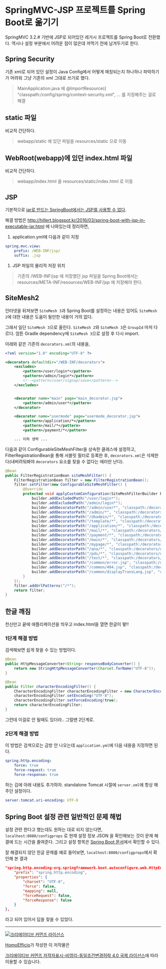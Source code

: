 # SpringMVC-JSP 프로젝트를 Spring Boot로 옮기기

SpringMVC 3.2.# 기반에 JSP로 되어있던 레거시 프로젝트를 Spring Boot로 전환했다.
역시나 설정 부분에서 어려운 점이 많은데 까먹기 전에 남겨두기로 한다.

## Spring Security

기존 xml로 되어 있던 설정이 Java Config에서 어떻게 매칭되는지 하나하나 파악하기가 어려워 그냥 기존의 xml 그대로 쓰기로 했다.

>MainApplication.java 에 @ImportResource({
        "classpath:/config/spring/context-security.xml", ... 를 지정해주는 걸로 해결

## static 파일

비교적 간단하다.

>webapp/static 에 있던 파일을 resources/static 으로 이동

## WebRoot(webapp)에 있던 index.html 파일

비교적 간단하다.

>webapp/index.html 을 resources/static/index.html 로 이동

## JSP

기본적으로 [jar로 만드는 SpringBoot에서는 JSP를 사용할 수 없다](http://docs.spring.io/spring-boot/docs/current/reference/html/boot-features-developing-web-applications.html#boot-features-jsp-limitations).

해결 방법은 http://hillert.blogspot.kr/2016/03/spring-boot-with-jsp-in-executable-jar.html 에 나와있는데 정리하면,

1. application.yml에 다음과 같이 지정

``` yml
spring.mvc.view:
    prefix: /WEB-INF/jsp/
    suffix: .jsp
```

1. JSP 파일의 물리적 저장 위치

>기존의 /WEB-INF/jsp 에 저장했던 jsp 파일을 Spring Boot에서는 resources/META-INF/resources/WEB-INF/jsp 에 저장해야 한다.

## SiteMesh2

인터넷을 뒤져보면 `SiteMesh 3`과 Spring Boot를 설정하는 내용은 있어도 `SiteMesh 2`에 대한 내용은 도움이 될만한 내용이 거의 없다.

그래서 일단 `SiteMesh 3`으로 올린다. `SiteMesh 2`와 `SiteMesh 3`은 `GroupId` 마저 다르다. 암튼 Gradle dependency에 `SiteMesh 3`으로 설정 후 다시 import.

아래와 같은 기존의 `decorators.xml`의 내용을,

```xml
<?xml version="1.0" encoding="UTF-8" ?>

<decorators defaultdir="/WEB-INF/decorators">
    <excludes>
        <pattern>/user/login*</pattern>
        <pattern>/admin/login*</pattern>
        <!--<pattern>/user/signup/save</pattern>-->
    </excludes>


    <decorator name="main" page="main_decorator.jsp">
        <pattern>/admin/user*</pattern>
    </decorator>

    <decorator name="usermode" page="usermode_decorator.jsp">
        <pattern>/application/*</pattern>
        <pattern>/mail/*</pattern>
        <pattern>/payment/*</pattern>

    ... 이하 생략 ...
```

다음과 같이 ConfigurableSiteMeshFilter을 상속한 클래스에 설정하고, FilterRegistrationBean을 통해 서블릿 필터로 등록한 후,  `decorators.xml`은 삭제한다(내버려둬봐야 `decorators` 요소를 찾을 수 없다는 에러만 난다).

```java
@Bean
public FilterRegistrationBean siteMeshFilter() {
    FilterRegistrationBean filter = new FilterRegistrationBean();
    filter.setFilter(new ConfigurableSiteMeshFilter() {
        @Override
        protected void applyCustomConfiguration(SiteMeshFilterBuilder builder) {
            builder.addExcludedPath("/user/login*");
            builder.addExcludedPath("/admin/login*");
            builder.addDecoratorPath("/admin/user*", "classpath:/decorators/main_decorator.jsp");
            builder.addDecoratorPath("/admin/*", "classpath:/decorators/adminmode_decorator.jsp");
            builder.addDecoratorPath("/dbadmin/*", "classpath:/decorators/dbadminmode_decorator.jsp");
            builder.addDecoratorPath("/template/*", "classpath:/decorators/temp_decorator.jsp");
            builder.addDecoratorPath("/application/*", "classpath:/decorators/usermode_decorator.jsp");
            builder.addDecoratorPath("/mail/*", "classpath:/decorators/usermode_decorator.jsp");
            builder.addDecoratorPath("/payment/*", "classpath:/decorators/usermode_decorator.jsp");
            builder.addDecoratorPath("/main/*", "classpath:/decorators/usermode_decorator.jsp");
            builder.addDecoratorPath("/mypage/*", "classpath:/decorators/usermode_decorator.jsp");
            builder.addDecoratorPath("/qna/*", "classpath:/decorators/usermode_decorator.jsp");
            builder.addDecoratorPath("/pds/*", "classpath:/decorators/usermode_decorator.jsp");
            builder.addDecoratorPath("/test/*", "classpath:/decorators/usermode_decorator.jsp");
            builder.addDecoratorPath("/common/error.jsp", "classpath:/decorators/usermode_decorator.jsp");
            builder.addDecoratorPath("/common/404.jsp", "classpath:/decorators/usermode_decorator.jsp");
            builder.addDecoratorPath("/common/displayTransLang.jsp", "classpath:/decorators/usermode_decorator.jsp");
        }
    });
    filter.addUrlPatterns("/*");
    return filter;
}
```

## 한글 깨짐

천신만고 끝에 애플리케이션을 띄우고 index.html을 열면 한글이 뙇!!

### 1단계 해결 방법

검색해보면 쉽게 찾을 수 있는 방법이다.

``` java
@Bean
public HttpMessageConverter<String> responseBodyConverter() {
    return new StringHttpMessageConverter(Charset.forName("UTF-8"));
}

@Bean
public Filter characterEncodingFilter() {
    CharacterEncodingFilter characterEncodingFilter = new CharacterEncodingFilter();
    characterEncodingFilter.setEncoding("UTF-8");
    characterEncodingFilter.setForceEncoding(true);
    return characterEncodingFilter;
}
```

그런데 이걸로 안 될때도 있더라.. 그럴땐 2단계로.

### 2단계 해결 방법

이 방법은 검색으로는 금방 안 나오는데 `application.yml`에 다음 내용을 지정하면 된다.

``` yml
spring.http.encoding:
    force: true
    force-request: true
    force-response: true
```

하는 김에 아래 내용도 추가하자. standalone Tomcat 시절에 `server.xml`에 항상 해주던 설정이다.

``` yml
server.tomcat.uri-encoding: UTF-8
```

## Spring Boot 설정 관련 일반적인 문제 해법

설정 관련 한다고 했는데도 원하는 대로 되지 않는다면, `localhost:8080/configprops` 로 현재 설정 정보 JSON 을 확인해보는 것이 문제 해결에 드는 시간을 줄여준다. 그리고 설정 항목은 [Spring Boot 문서](https://docs.spring.io/spring-boot/docs/current/reference/html/common-application-properties.html#common-application-properties)에서 확인할 수 있다.

잘 해결되지 않던 한글 문제를 예로 들어보면, `localhost:8080/configprops`에서 확인해 본 결과

``` json
"spring.http.encoding-org.springframework.boot.autoconfigure.web.HttpEncodingProperties": {
    "prefix": "spring.http.encoding",
    "properties": {
        "charset": "UTF-8",
        "force": false,
        "mapping": null,
        "forceRequest": false,
        "forceResponse": false
    }
},
```

라고 되어 있어서 답을 찾을 수 있었다.


----
<a rel="license" href="http://creativecommons.org/licenses/by-nc-sa/4.0/"><img alt="크리에이티브 커먼즈 라이선스" style="border-width:0" src="https://i.creativecommons.org/l/by-nc-sa/4.0/88x31.png" /></a>

<a href='https://www.facebook.com/hanmomhanda' target='_blank'>HomoEfficio</a>가 작성한 이 저작물은

<a rel="license" href="http://creativecommons.org/licenses/by-nc-sa/4.0/">크리에이티브 커먼즈 저작자표시-비영리-동일조건변경허락 4.0 국제 라이선스</a>에 따라 이용할 수 있습니다.




